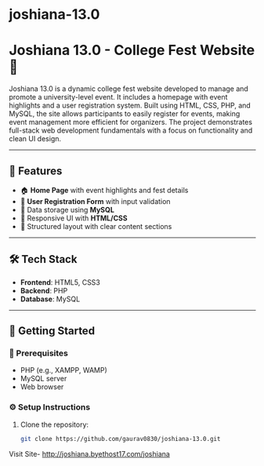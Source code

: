﻿# joshiana-13.0

 # Joshiana 13.0 - College Fest Website 🎉

Joshiana 13.0 is a dynamic college fest website developed to manage and promote a university-level event. It includes a homepage with event highlights and a user registration system. Built using HTML, CSS, PHP, and MySQL, the site allows participants to easily register for events, making event management more efficient for organizers. The project demonstrates full-stack web development fundamentals with a focus on functionality and clean UI design.

---

## 📌 Features

- 🏠 **Home Page** with event highlights and fest details
- 📝 **User Registration Form** with input validation
- 💾 Data storage using **MySQL**
- 🎨 Responsive UI with **HTML/CSS**
- 💬 Structured layout with clear content sections

---

## 🛠️ Tech Stack

- **Frontend**: HTML5, CSS3
- **Backend**: PHP
- **Database**: MySQL

---

## 🚀 Getting Started

### 🔧 Prerequisites

- PHP (e.g., XAMPP, WAMP)
- MySQL server
- Web browser

### ⚙️ Setup Instructions

1. Clone the repository:

   ```bash
   git clone https://github.com/gaurav0830/joshiana-13.0.git

Visit Site-
http://joshiana.byethost17.com/joshiana

